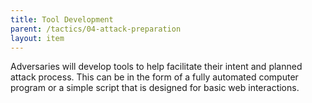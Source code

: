 ```yaml
---
title: Tool Development
parent: /tactics/04-attack-preparation
layout: item
---
```


<p>Adversaries will develop tools to help facilitate their intent and planned attack process. This can be in the form of a fully automated computer program or a simple script that is designed for basic web interactions.</p>
